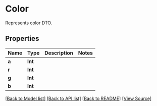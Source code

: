 # Color
Represents color DTO.

## Properties
Name | Type | Description | Notes
------------ | ------------- | ------------- | -------------
**a** | **Int** |  | 
**r** | **Int** |  | 
**g** | **Int** |  | 
**b** | **Int** |  | 

[[Back to Model list]](../README.md#documentation-for-models) [[Back to API list]](../README.md#documentation-for-api-endpoints) [[Back to README]](../README.md) [[View Source]](../AsposePdfCloud/Models/Color.swift)

